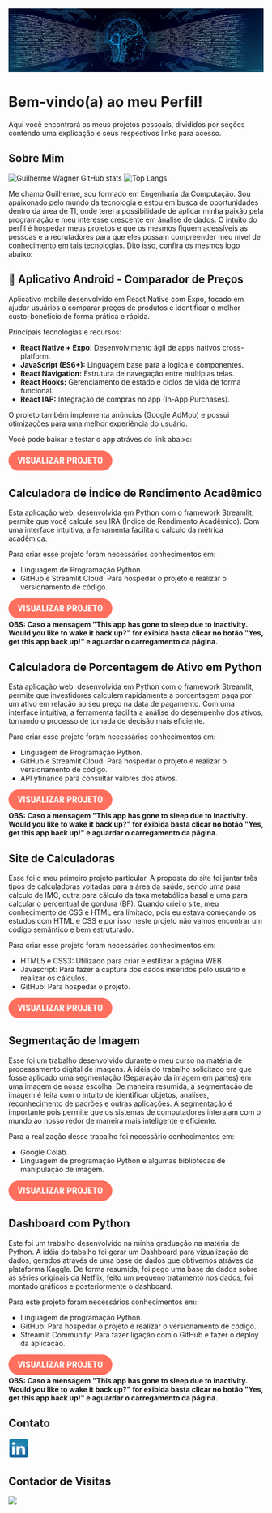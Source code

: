 <img src="https://github.com/guilherme-wagner/guilherme-wagner/blob/main/imagens/banner.jpg">
<h1>Bem-vindo(a) ao meu Perfil!</h1>
<p>Aqui você encontrará os meus projetos pessoais, divididos por seções contendo uma explicação e seus respectivos links para acesso.</p>

<h2>Sobre Mim</h2>

![Guilherme Wagner GitHub stats](https://github-readme-stats.vercel.app/api?username=guilherme-wagner&hide=contribs,prs&show_icons=true&theme=dark&bg_color=00000000)
![Top Langs](https://github-readme-stats.vercel.app/api/top-langs/?username=guilherme-wagner&layout=compact&show_icons=true&theme=dark&bg_color=00000000)

<p>Me chamo Guilherme, sou formado em Engenharia da Computação. Sou apaixonado pelo mundo da tecnologia e estou em busca de oportunidades dentro da área de TI, onde terei a possibilidade de aplicar minha paixão pela programação e meu interesse crescente em ánalise de dados. O intuito do perfil é hospedar meus projetos e que os mesmos fiquem acessíveis as pessoas e a recrutadores para que eles possam compreender meu nível de conhecimento em tais tecnologias. Dito isso, confira os mesmos logo abaixo:</p>

<h2>📱 Aplicativo Android - Comparador de Preços</h2>
<p>Aplicativo mobile desenvolvido em React Native com Expo, focado em ajudar usuários a comparar preços de produtos e identificar o melhor custo-benefício de forma prática e rápida.</p>
<p>Principais tecnologias e recursos:</p>
<ul>
  <li><strong>React Native + Expo:</strong> Desenvolvimento ágil de apps nativos cross-platform.</li>
  <li><strong>JavaScript (ES6+):</strong> Linguagem base para a lógica e componentes.</li>
  <li><strong>React Navigation:</strong> Estrutura de navegação entre múltiplas telas.</li>
  <li><strong>React Hooks:</strong> Gerenciamento de estado e ciclos de vida de forma funcional.</li>
  <li><strong>React IAP:</strong> Integração de compras no app (In-App Purchases).</li>
</ul>
<p>O projeto também implementa anúncios (Google AdMob) e possui otimizações para uma melhor experiência do usuário.</p>
<p>Você pode baixar e testar o app atráves do link abaixo:</p>
<a href="https://play.google.com/store/apps/details?id=com.guiwagner.melhoropcao" target="_blank"><img src="https://raw.githubusercontent.com/guilherme-wagner/guilherme-wagner/refs/heads/main/imagens/bot_visualizar.png" widht="110" height="40"></a>

<h2>Calculadora de Índice de Rendimento Acadêmico</h2>
<p>Esta aplicação web, desenvolvida em Python com o framework Streamlit, permite que você calcule seu IRA (Índice de Rendimento Acadêmico). Com uma interface intuitiva, a ferramenta facilita o cálculo da métrica acadêmica.</p>
<p>Para criar esse projeto foram necessários conhecimentos em:</p>
<ul>
  <li>Linguagem de Programação Python.</li>
  <li>GitHub e Streamlit Cloud: Para hospedar o projeto e realizar o versionamento de código.</li>
</ul>
<a href="https://calcular-ira.streamlit.app" target="_blank"><img src="https://raw.githubusercontent.com/guilherme-wagner/guilherme-wagner/refs/heads/main/imagens/bot_visualizar.png" widht="110" height="40"></a>
<br><strong>OBS: Caso a mensagem "This app has gone to sleep due to inactivity. Would you like to wake it back up?" for exibida basta clicar no botão "Yes, get this app back up!" e aguardar o carregamento da página.</strong>

<h2>Calculadora de Porcentagem de Ativo em Python</h2>
<p>Esta aplicação web, desenvolvida em Python com o framework Streamlit, permite que investidores calculem rapidamente a porcentagem paga por um ativo em relação ao seu preço na data de pagamento. Com uma interface intuitiva, a ferramenta facilita a análise do desempenho dos ativos, tornando o processo de tomada de decisão mais eficiente.</p>
<p>Para criar esse projeto foram necessários conhecimentos em:</p>
<ul>
  <li>Linguagem de Programação Python.</li>
  <li>GitHub e Streamlit Cloud: Para hospedar o projeto e realizar o versionamento de código.</li>
  <li>API yfinance para consultar valores dos ativos.</li>
</ul>
<a href="https://calculadoraderendimentos.streamlit.app" target="_blank"><img src="https://raw.githubusercontent.com/guilherme-wagner/guilherme-wagner/refs/heads/main/imagens/bot_visualizar.png" widht="110" height="40"></a>
<br><strong>OBS: Caso a mensagem "This app has gone to sleep due to inactivity. Would you like to wake it back up?" for exibida basta clicar no botão "Yes, get this app back up!" e aguardar o carregamento da página.</strong>

<h2>Site de Calculadoras</h2>
<p>Esse foi o meu primeiro projeto particular. A proposta do site foi juntar três tipos de calculadoras voltadas para a área da saúde, sendo uma para cálculo de IMC, outra para cálculo da taxa metabólica basal e uma para calcular o percentual de gordura (BF). Quando criei o site, meu conhecimento de CSS e HTML era limitado, pois eu estava começando os estudos com HTML e CSS e por isso neste projeto não vamos encontrar um código semântico e bem estruturado.</p>
<p>Para criar esse projeto foram necessários conhecimentos em:</p>
<ul>
  <li>HTML5 e CSS3: Utilizado para criar e estilizar a página WEB.</li>
  <li>Javascript: Para fazer a captura dos dados inseridos pelo usuário e realizar os cálculos.</li>
  <li>GitHub: Para hospedar o projeto.</li>
</ul>
<a href="https://guilherme-wagner.github.io/calculadoras-online" target="_blank"><img src="https://raw.githubusercontent.com/guilherme-wagner/guilherme-wagner/refs/heads/main/imagens/bot_visualizar.png" widht="110" height="40"></a>

<h2>Segmentação de Imagem</h2>
<p>Esse foi um trabalho desenvolvido durante o meu curso na matéria de processamento digital de imagens. A idéia do trabalho solicitado era que fosse aplicado uma segmentação (Separação da imagem em partes) em uma imagem de nossa escolha. De maneira resumida, a segmentação de imagem é feita com o intuito de identificar objetos, analíses, reconhecimento de padrões e outras aplicações. A segmentação é importante pois permite que os sistemas de computadores interajam com o mundo ao nosso redor de maneira mais inteligente e eficiente.</p>
<p>Para a realização desse trabalho foi necessário conhecimentos em:</p>
<ul>
  <li>Google Colab.</li>
  <li>Linguagem de programação Python e algumas bibliotecas de manipulação de imagem.</li>
</ul>
<a href="https://colab.research.google.com/drive/15FvQYRbQtoWuSuuCzFRM0EDMTUxZ-H7u?usp=sharing" target="_blank"><img src="https://raw.githubusercontent.com/guilherme-wagner/guilherme-wagner/refs/heads/main/imagens/bot_visualizar.png" widht="110" height="40"></a>

<!--
<h2>Site de Receitas</h2>
<p>Para criar esse projeto eu me juntei com um amigo que cursa design gráfico e resolvemos criar um site de receitas para incrementar nossos portfólios e demonstrar nossos conhecimentos. Ele ficou responsável pela criação do visual do site e eu com a implementação disso, além de fazer aplicar algumas funcionalidades. Atualmente estamos desenvolvendo a versão para Desktop, portanto em telas com resolução menores que 1920x1080 pixels a experiência ao navegar no site não é legal. Porém isso será consertado no futuro, pretendo usar conceitos de Media Query para deixar o site responsivo. Nesse projeto já abordei um HTML semântico deixando o código mais organizado. O código CSS também está mais organizado, contando com a presença do uso de variáveis.</p>
<p>No projeto foram necessários os seguintes conhecimentos:</p>
<ul>
  <li>HTML5 e CSS3: Utilizado para criar e estilizar a página WEB.</li>
  <li>GitHub: Para hospedar o projeto e realizar o versionamento de código.</li>
  <li>Figma: Para entender como o design do site foi projetado e transpor para código.</li>
</ul>
<a href="https://guilherme-wagner.github.io/mania-de-cheff" target="_blank"><img src="https://raw.githubusercontent.com/guilherme-wagner/python/main/bot_vizualizar.png" widht="110" height="40"></a>
-->

<h2>Dashboard com Python</h2>
<p>Este foi um trabalho desenvolvido na minha graduação na matéria de Python. A idéia do tabalho foi gerar um Dashboard para vizualização de dados, gerados através de uma base de dados que obtivemos atráves da plataforma Kaggle. De forma resumida, foi pego uma base de dados sobre as séries originais da Netflix, feito um pequeno tratamento nos dados, foi montado gráficos e posteriormente o dashboard.</p>
<p>Para este projeto foram necessários conhecimentos em:</p>
<ul>
  <li>Linguagem de programação Python.</li>
  <li>GitHub: Para hospedar o projeto e realizar o versionamento de código.</li>
  <li>Streamlit Community: Para fazer ligação com o GitHub e fazer o deploy da aplicação.</li>
</ul>
<a href="https://projetonetflix.streamlit.app" target="_blank"><img src="https://raw.githubusercontent.com/guilherme-wagner/guilherme-wagner/refs/heads/main/imagens/bot_visualizar.png" widht="110" height="40"></a>
<br><strong>OBS: Caso a mensagem "This app has gone to sleep due to inactivity. Would you like to wake it back up?" for exibida basta clicar no botão "Yes, get this app back up!" e aguardar o carregamento da página.</strong>

<h2>Contato</h2>
<a href="https://www.linkedin.com/in/guilherme-wagner" target="_blank"><img src="https://raw.githubusercontent.com/guilherme-wagner/python/main/logo_linkedin.png" widht="110" height="40"></a>

<h2>Contador de Visitas</h2>
<p><img src="https://visit-counter.vercel.app/counter.png?page=https%3A%2F%2Fgithub.com%2Fguilherme-wagner&s=50&c=a079c7&bg=00000000&no=7&ff=digi&tb=Visits%3A++&ta=" /></p> 
